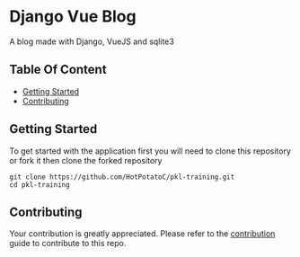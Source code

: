 # Django Vue Blog

A blog made with Django, VueJS and sqlite3

## Table Of Content

- [Getting Started](#getting-started)
- [Contributing](#contributing)

## Getting Started

To get started with the application first you will need to clone this repository or fork it then clone the forked repository

```git
git clone https://github.com/HotPotatoC/pkl-training.git
cd pkl-training
```

## Contributing

Your contribution is greatly appreciated. Please refer to the [contribution](docs/CONTRIBUTING.md) guide to contribute to this repo.
